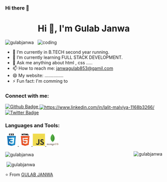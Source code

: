 ### Hi there 👋

 <h1 align="center">Hi 👋, I'm Gulab Janwa</h1>
 <img align="right" alt="coding" width="400" src="https://media3.giphy.com/media/v1.Y2lkPTc5MGI3NjExZGhvdXFqMzczeDhwdHJjeGJ0bmNiajI5cHRuemRyeXJwbHZqb3F3NSZlcD12MV9naWZzX3NlYXJjaCZjdD1n/qgQUggAC3Pfv687qPC/giphy.gif">

<p align="left"> <img src="https://komarev.com/ghpvc/?username=gulabjanwa&label=Profile%20views&color=0e75b6&style=flat" alt="gulabjanwa" /> </p>


- 🔭 I’m currently in B.TECH second year running.
- 🌱 I’m currently learning FULL STACK DEVELOPMENT.
- 💬 Ask me anything about html , css .....
- 📫 How to reach me: janwagulab853@gamil.com
- 😄 My website: ...............
- ⚡ Fun fact: I'm comming to 
  
### Connect with me:
<div id="badges">
  <a href="https://github.com/gulabjanwa">
    <img src="https://img.shields.io/badge/Github-white?style=for-the-badge&logo=Github&logoColor=black" alt="Github Badge"/>
  </a>
  <a href="https://www.linkedin.com/in/gulab-janwa-622b482b4/" target="blank"><img align="center" src=https://img.icons8.com/?size=1x&id=xuvGCOXi8Wyg&format=png alt="https://www.linkedin.com/in/lalit-malviya-1168b3266/" height="33" width="35" /></a>
 
   <a href="">
    <img src="https://img.shields.io/badge/Twitter-blue?style=for-the-badge&logo=twitter&logoColor=white" alt="Twitter Badge"/>
  </a>
</div>

<h3 align="left">Languages and Tools:</h3>
<p align="left"> <a href="https://www.w3schools.com/css/" target="_blank" rel="noreferrer"> <img src="https://raw.githubusercontent.com/devicons/devicon/master/icons/css3/css3-original-wordmark.svg" alt="css3" width="40" height="40"/> </a> <a href="https://www.w3.org/html/" target="_blank" rel="noreferrer"> <img src="https://raw.githubusercontent.com/devicons/devicon/master/icons/html5/html5-original-wordmark.svg" alt="html5" width="40" height="40"/> </a> <a href="https://developer.mozilla.org/en-US/docs/Web/JavaScript" target="_blank" rel="noreferrer"> <img src="https://raw.githubusercontent.com/devicons/devicon/master/icons/javascript/javascript-original.svg" alt="javascript" width="40" height="40"/> </a> <a href="https://www.mongodb.com/" target="_blank" rel="noreferrer"> <img src="https://raw.githubusercontent.com/devicons/devicon/master/icons/mongodb/mongodb-original-wordmark.svg" alt="mongodb" width="40" height="40"/> </a> </p>

<p><img align="right" src="https://github-readme-stats.vercel.app/api/top-langs?username=gulabjanwa&theme=transparent&show_icons=true&locale=en&layout=donut-vertical" alt="gulabjanwa" /></p>

<p><img align="center" src="https://github-readme-streak-stats.herokuapp.com/?user=gulabjanwa&theme=tokyonight-duo" alt="gulabjanwa" /></p>

<p>&nbsp;<img align="center" src="https://github-readme-stats.vercel.app/api?username=gulabjanwa&theme=transparent&show_icons=true&locale=en" alt="gulabjanwa" /></p>




⭐️ From [GULAB JANWA](https://github.com/gulabjanwa)
